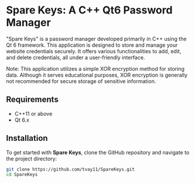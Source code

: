 # Spare Keys: A C++ Qt6 Password Manager

"Spare Keys" is a password manager developed primarily in C++ using the Qt 6 framework. This application is designed to store and manage your website credentials securely. It offers various functionalities to add, edit, and delete credentials, all under a user-friendly interface.

Note: This application utilizes a simple XOR encryption method for storing data. Although it serves educational purposes, XOR encryption is generally not recommended for secure storage of sensitive information.

## Requirements

- C++11 or above
- Qt 6.x


## Installation
To get started with **Spare Keys**, clone the GitHub repository and navigate to the project directory:

```bash
git clone https://github.com/tvay11/SpareKeys.git
cd SpareKeys
